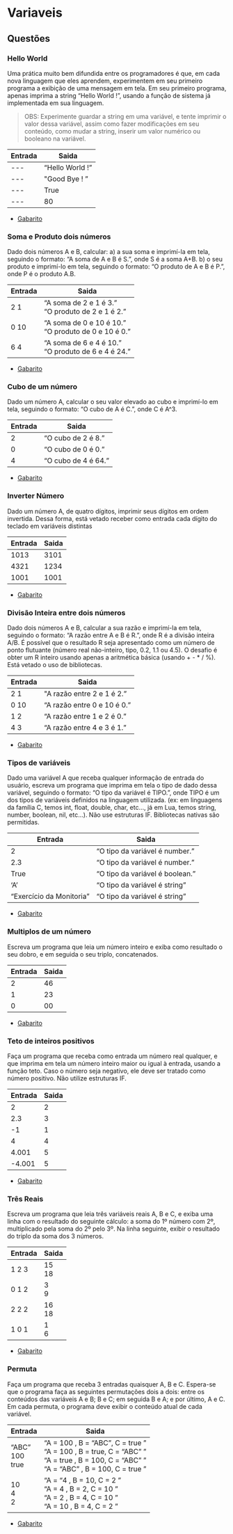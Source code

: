 # Variaveis


## Questões

### Hello World
Uma prática muito bem difundida entre os programadores é que, em cada nova linguagem que eles aprendem, experimentem em seu primeiro programa a exibição de uma mensagem em tela. Em seu primeiro programa, apenas imprima a string “Hello World !”, usando a função de sistema já implementada em sua linguagem.

>OBS: Experimente guardar a string em uma variável, e tente imprimir o valor dessa variável, assim como fazer modificações em seu conteúdo, como mudar a string, inserir um valor numérico ou booleano na variável.

Entrada   | Saida
--------- | ------
   ---    | “Hello World !”
   ---    | "Good Bye ! ”
   ---    | True
   ---    | 80

* [Gabarito](./qst01.lua)

### Soma e Produto dois números
Dado dois números A e B, calcular:
a) a sua soma e imprimí-la em tela, seguindo o formato: “A soma de A e B é S.”, onde S é a soma A+B.
b) o seu produto e imprimí-lo em tela, seguindo o formato: “O produto de A e B é P.”, onde P é o produto A.B.



Entrada   | Saida
--------- | ------
   2 1    | “A soma de 2 e 1 é 3.”<br>“O produto de 2 e 1 é 2.”
   0 10   | “A soma de 0 e 10 é 10.” <br>“O produto de 0 e 10 é 0.”
   6 4    | “A soma de 6 e 4 é 10.” <br>“O produto de 6 e 4 é 24.”

* [Gabarito](./qst02.lua)

### Cubo de um número
Dado um número A, calcular o seu valor elevado ao cubo e imprimí-lo em tela, seguindo o formato: “O cubo de A é C.”, onde C é A^3.

Entrada   | Saida
--------- | ------
   2      | “O cubo de 2 é 8.”
   0      | “O cubo de 0 é 0.”
   4      | “O cubo de 4 é 64.”

* [Gabarito](./qst03.lua)


### Inverter Número
Dado um número A, de quatro dígitos, imprimir seus dígitos em ordem invertida.
Dessa forma, está vetado receber como entrada cada dígito do teclado em variáveis distintas

Entrada   | Saida
--------- | ------
   1013   | 3101
   4321   | 1234
   1001   | 1001

* [Gabarito](./qst04.lua)

### Divisão Inteira entre dois números
Dado dois números A e B, calcular a sua razão e imprimí-la em tela, seguindo o formato: “A razão entre A e B é R.”, onde R é a divisão inteira A/B. É possível que o resultado R seja apresentado como um número de ponto flutuante (número real não-inteiro, tipo, 0.2, 1.1 ou 4.5). O desafio é obter um R inteiro usando apenas a aritmética básica (usando + - * / %). Está vetado o uso de bibliotecas.

Entrada   | Saida
--------- | ------
   2 1    | "A razão entre 2 e 1 é 2.”
   0 10   | “A razão entre 0 e 10 é 0.”
   1 2    | “A razão entre 1 e 2 é 0.”
   4 3    | “A razão entre 4 e 3 é 1.”

* [Gabarito](./qst05.lua)


### Tipos de variáveis
Dado uma variável A que receba qualquer informação de entrada do usuário, escreva um programa que imprima em tela o tipo de dado dessa variável, seguindo o formato: “O tipo da variável é TIPO.”, onde TIPO é um dos tipos de variáveis definidos na linguagem utilizada.
(ex: em linguagens da família C, temos int, float, double, char, etc…, já em Lua, temos string, number, boolean, nil, etc...). Não use estruturas IF. Bibliotecas nativas são permitidas.

Entrada   | Saida
--------- | ------
   2      | “O tipo da variável é number.”
   2.3    | “O tipo da variável é number.”
   True   | “O tipo da variável é boolean.”
   ‘A’    | “O tipo da variável é string”
“Exercício da Monitoria”| “O tipo da variável é string”

* [Gabarito](./qst06.lua)

### Multiplos de um número
Escreva um programa que leia um número inteiro e exiba como resultado o seu dobro, e em seguida o seu triplo, concatenados.

Entrada   | Saida
--------- | ------
   2      | 46
   1      | 23
   0      | 00

* [Gabarito](./qst07.lua)

### Teto de inteiros positivos
Faça um programa que receba como entrada um número real qualquer, e que imprima em tela um número inteiro maior ou igual à entrada, usando a função teto. Caso o número seja negativo, ele deve ser tratado como número positivo. Não utilize estruturas IF.

Entrada   | Saida
--------- | ------
   2      | 2
   2.3    | 3
   -1     | 1
   4      | 4
   4.001  | 5
  -4.001 | 5


* [Gabarito](./qst08.lua)

### Três Reais
Escreva um programa que leia três variáveis reais A, B e C, e exiba uma linha com o resultado do seguinte cálculo: a soma do 1º número com 2º, multiplicado pela soma do 2º pelo 3º. Na linha seguinte, exibir o resultado do triplo da soma dos 3 números.

Entrada   | Saida
--------- | ------
   1 2 3  | 15<br>18
   0 1 2  | 3<br>9
   2 2 2  | 16<br>18
   1 0 1  | 1<br>6


* [Gabarito](./qst09.lua)

### Permuta
Faça um programa que receba 3 entradas quaisquer A, B e C. Espera-se que o programa faça as seguintes permutações dois a dois: entre os conteúdos das variáveis A e B; B e C; em seguida B e A; e por último, A e C. Em cada permuta, o programa deve exibir o conteúdo atual de cada variável.

Entrada   | Saida
--------- | ------
   “ABC”<br>100<br>true | “A = 100 , B = “ABC”, C = true ”<br> “A = 100 , B = true, C = “ABC” ” <br>“A = true , B = 100, C = “ABC” ” <br>“A = “ABC” , B = 100, C = true ”
   10<br>4<br>2  | “A = “4 , B = 10, C = 2 ” <br>“A = 4 , B = 2, C = 10 ”<br> “A = 2 , B = 4, C = 10 ” <br>“A = 10 , B = 4, C = 2 ”
   


* [Gabarito](./qst10.lua)
